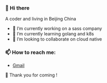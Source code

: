 ###  👋 Hi there

A coder and living in Beijing China

- 🔭 I’m currently working on a sass company
- 🌱 I’m currently learning golang and k8s
- 👯 I’m looking to collaborate on cloud native
  
### 📫 How to reach me:
  - [Gmail](mailto:jingbo8886@gmail.com)

🎉 Thank you for coming !
<!--
**jingbo925/jingbo925** is a ✨ _special_ ✨ repository because its `README.md` (this file) appears on your GitHub profile.

Here are some ideas to get you started:

- 🔭 I’m currently working on ...
- 🌱 I’m currently learning ...
- 👯 I’m looking to collaborate on ...
- 🤔 I’m looking for help with ...
- 💬 Ask me about ...
- 📫 How to reach me: ...
- 😄 Pronouns: ...
- ⚡ Fun fact: ...
-->
